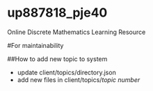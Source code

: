# up887818_pje40
 Online Discrete Mathematics Learning Resource

#For maintainability

##How to add new topic to system
- update client/topics/directory.json
- add new files in client/topics/*topic number*
